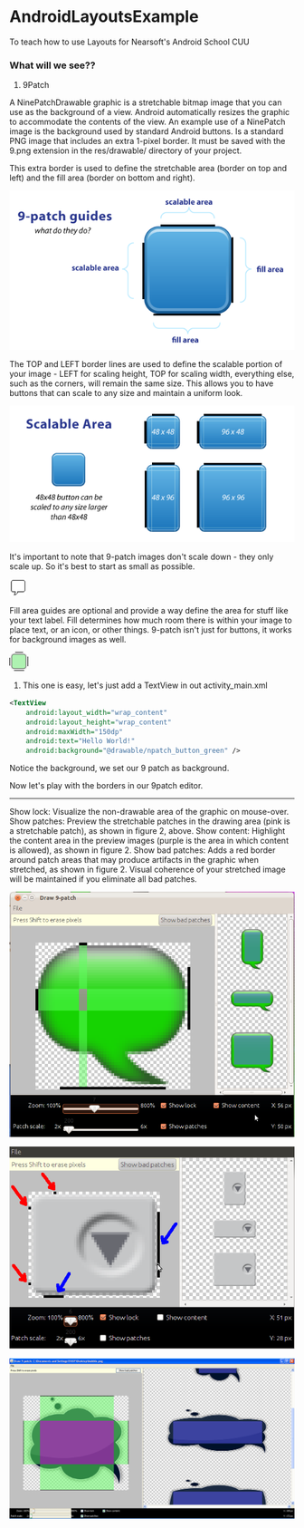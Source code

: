 # AndroidLayoutsExample
To teach how to use Layouts for Nearsoft's Android School CUU


### What will we see??

1. 9Patch

A NinePatchDrawable graphic is a stretchable bitmap image that you can use as the background of a view. Android automatically resizes the graphic to accommodate the contents of the view. An example use of a NinePatch image is the background used by standard Android buttons.
Is a standard PNG image that includes an extra 1-pixel border. It must be saved with the 9.png extension in the res/drawable/ directory of your project.

This extra border is used to define the stretchable area (border on top and left) and the fill area (border on bottom and right).

![ScreenShot](https://github.com/thesnowgoose/AndroidLayoutsExample/blob/4-9patch/app/src/main/res/drawable/guide_9patch_borders.png "Logo Title Text 1")

The TOP and LEFT border lines are used to define the scalable portion of your image - LEFT for scaling height, TOP for scaling width, everything else, such as the corners, will remain the same size. This allows you to have buttons that can scale to any size and maintain a uniform look.

![ScreenShot](https://github.com/thesnowgoose/AndroidLayoutsExample/blob/4-9patch/app/src/main/res/drawable/guide_9patch_scalable_area.png "Logo Title Text 1")

It's important to note that 9-patch images don't scale down - they only scale up. So it's best to start as small as possible.

![ScreenShot](https://github.com/thesnowgoose/AndroidLayoutsExample/blob/4-9patch/app/src/main/res/drawable/img_bubble_text.png "Logo Title Text 1")

Fill area guides are optional and provide a way define the area for stuff like your text label. Fill determines how much room there is within your image to place text, or an icon, or other things. 9-patch isn't just for buttons, it works for background images as well.

![ScreenShot](https://github.com/thesnowgoose/AndroidLayoutsExample/blob/4-9patch/app/src/main/res/drawable/npatch_button_green.9.png "Logo Title Text 1")

1. This one is easy, let's just add a TextView in out activity_main.xml
```xml
<TextView
    android:layout_width="wrap_content"
    android:layout_height="wrap_content"
    android:maxWidth="150dp"
    android:text="Hello World!"
    android:background="@drawable/npatch_button_green" />
```

Notice the background, we set our 9 patch as background.

Now let's play with the borders in our 9patch editor.

-----

Show lock: Visualize the non-drawable area of the graphic on mouse-over.
Show patches: Preview the stretchable patches in the drawing area (pink is a stretchable patch), as shown in figure 2, above.
Show content: Highlight the content area in the preview images (purple is the area in which content is allowed), as shown in figure 2.
Show bad patches: Adds a red border around patch areas that may produce artifacts in the graphic when stretched, as shown in figure 2. Visual coherence of your stretched image will be maintained if you eliminate all bad patches.

![ScreenShot](https://github.com/thesnowgoose/AndroidLayoutsExample/blob/4-9patch/app/src/main/res/drawable/ex1_9patch.png "Logo Title Text 1")

![ScreenShot](https://github.com/thesnowgoose/AndroidLayoutsExample/blob/4-9patch/app/src/main/res/drawable/ex2_9patch.png "Logo Title Text 1")

![ScreenShot](https://github.com/thesnowgoose/AndroidLayoutsExample/blob/4-9patch/app/src/main/res/drawable/ex3_9patch.png "Logo Title Text 1")